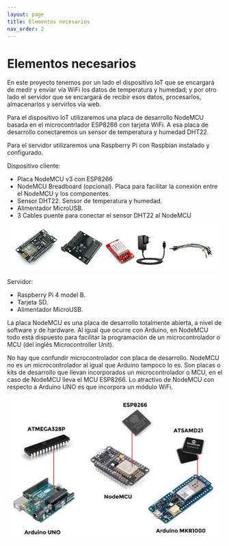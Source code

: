 ```yaml
---
layout: page
title: Elementos necesarios
nav_order: 2
---
```

# Elementos necesarios

En este proyecto tenemos por un lado el dispositivo IoT que se encargará de medir y enviar vía WiFi los datos de temperatura y humedad; y por otro lado el servidor que se encargará de recibir esos datos, procesarlos, almacenarlos y servirlos vía web.

Para el dispositivo IoT utilizaremos una placa de desarrollo NodeMCU basada en el microcontrlador ESP8266 con tarjeta WiFi. A esa placa de desarrollo conectaremos un sensor de temperatura y humedad DHT22.

Para el servidor utilizaremos una Raspberry Pi con Raspbian instalado y configurado.

Dispositivo cliente:
- Placa NodeMCU v3 con ESP8266
- NodeMCU Breadboard (opcional). Placa para facilitar la conexión entre el NodeMCU y los componentes.
- Sensor DHT22. Sensor de temperatura y humedad.
- Alimentador MicroUSB.
- 3 Cables puente para conectar el sensor DHT22 al NodeMCU

<img src="../images/Meteo3.png" width="700">

Servidor:
- Raspberry Pi 4 model B.
- Tarjeta SD.
- Alimentador MicroUSB.

La placa NodeMCU es una placa de desarrollo totalmente abierta, a nivel de software y de hardware. Al igual que ocurre con Arduino, en NodeMCU todo está dispuesto para facilitar la programación de un microcontrolador o MCU (del inglés Microcontroller Unit).

No hay que confundir microcontrolador con placa de desarrollo. NodeMCU no es un microcontrolador al igual que Arduino tampoco lo es. Son placas o kits de desarrollo que llevan incorporados un microcontrolador o MCU, en el caso de NodeMCU lleva el MCU ESP8266. Lo atractivo de NodeMCU con respecto a Arduino UNO es que incorpora un módulo WiFi.

<img src="../images/Meteo4.png">